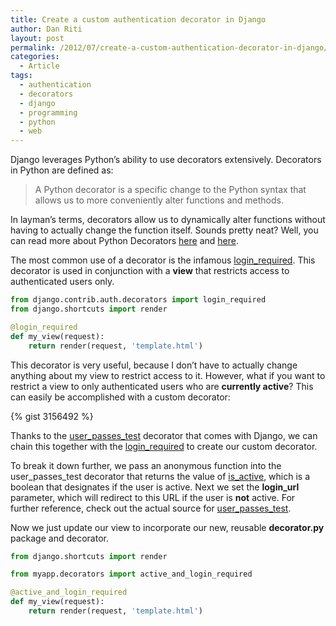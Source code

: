 ```yaml
---
title: Create a custom authentication decorator in Django
author: Dan Riti
layout: post
permalink: /2012/07/create-a-custom-authentication-decorator-in-django/
categories:
  - Article
tags:
  - authentication
  - decorators
  - django
  - programming
  - python
  - web
---
```

Django leverages Python&#8217;s ability to use decorators extensively. Decorators in Python are defined as:

> A Python decorator is a specific change to the Python syntax that allows us to more conveniently alter functions and methods.

In layman&#8217;s terms, decorators allow us to dynamically alter functions without having to actually change the function itself. Sounds pretty neat? Well, you can read more about Python Decorators [here][1] and [here][2].

The most common use of a decorator is the infamous [login_required][3]. This decorator is used in conjunction with a **view** that restricts access to authenticated users only.

```python
from django.contrib.auth.decorators import login_required
from django.shortcuts import render

@login_required
def my_view(request):
    return render(request, 'template.html')
```

This decorator is very useful, because I don&#8217;t have to actually change anything about my view to restrict access to it. However, what if you want to restrict a view to only authenticated users who are **currently active**? This can easily be accomplished with a custom decorator:

{% gist 3156492 %}

Thanks to the [user\_passes\_test][4] decorator that comes with Django, we can chain this together with the [login_required][3] to create our custom decorator.

To break it down further, we pass an anonymous function into the user\_passes\_test decorator that returns the value of [is_active][5], which is a boolean that designates if the user is active. Next we set the **login_url** parameter, which will redirect to this URL if the user is **not** active. For further reference, check out the actual source for [user\_passes\_test][6].

Now we just update our view to incorporate our new, reusable **decorator.py** package and decorator.

```python
from django.shortcuts import render

from myapp.decorators import active_and_login_required

@active_and_login_required
def my_view(request):
    return render(request, 'template.html')
```

 [1]: http://wiki.python.org/moin/PythonDecorators
 [2]: http://stackoverflow.com/questions/739654/understanding-python-decorators
 [3]: https://docs.djangoproject.com/en/1.3//topics/auth/#the-login-required-decorator
 [4]: https://docs.djangoproject.com/en/dev/topics/auth/#limiting-access-to-logged-in-users-that-pass-a-test
 [5]: https://docs.djangoproject.com/en/dev/topics/auth/#fields
 [6]: https://github.com/django/django/blob/master/django/contrib/auth/decorators.py
